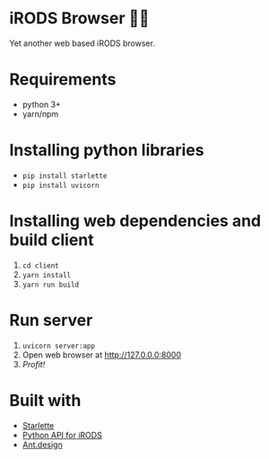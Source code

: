 # iRODS Browser :mag_right::open_file_folder:
Yet another web based iRODS browser. 

# Requirements
- python 3+
- yarn/npm

# Installing python libraries
- `pip install starlette`
- `pip install uvicorn`
# Installing web dependencies and build client
1. `cd client`
2. `yarn install`
3. `yarn run build`

# Run server
1. `uvicorn server:app`
2. Open web browser at http://127.0.0.0:8000
3. _Profit!_

# Built with
- [Starlette](https://www.starlette.io/)
- [Python API for iRODS](https://github.com/irods/python-irodsclient)
- [Ant.design](https://ant.design)
